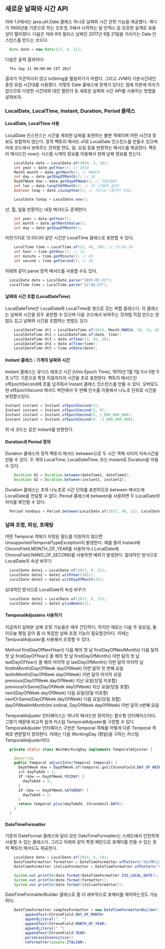 ## 새로운 날짜와 시간 API
  자바 1.0에서는 java.util.Date 클래스 하나로 날짜와 시간 관련 기능을 제공했다. 게다가 1900년을 기준으로 하는 오프셋, 0에서 시작하는 달 인덱스 등 모호한 설계로 유용성이 떨어졌다. 다음은 자바 9의 릴리스 날짜인 2017년 9월 21일을 가리키는 Date 인스턴스를 만드는 코드다.
```java
  Date date = new Date(117, 8, 21);
```
다음은 출력 결과이다:
```
  Thu Sep 21 00:00:00 CET 2017
```
결과가 직관적이지 않고 toString을 활용하기가 어렵다. 그리고 JVM의 기본시간대인 중앙 유럽 시간대를 사용했다. 이렇듯 Date 클래스에 문제가 있다는 점에 의문에 여지가 없으므로 다양한 시간대와 대안 캘린더 등 새로운 날짜와 시간 API를 사용하는 방법을 살펴보자.

### LocalDate, LocalTime, Instant, Duration, Period 클래스
#### LocalDate, LocalTime 사용
  LocalDate 인스턴스는 시간을 제외한 날짜를 표현하는 불변 객체이며 어떤 시간대 정보도 포함하지 않는다. 정적 팩토리 메서드 of로 LocalDate 인스턴스를 만들수 있으며 아래 코드에서 보여주는 것처럼 연도, 달, 요일 등을 반환하는 메서드를 제공한다. 팩토리 메서드인 now는 시스템 시계의 정보를 이용해서 현재 날짜 정보를 얻는다.
```java
    LocalDate date = LocalDate.of(2014, 3, 18);
    int year = date.getYear(); // 2014
    Month month = date.getMonth(); // MARCH
    int day = date.getDayOfMonth(); // 18
    DayOfWeek dow = date.getDayOfWeek(); // TUESDAY
    int len = date.lengthOfMonth(); // 31 (3월의 길이)
    boolean leap = date.isLeapYear(); // false (윤년이 아님)

    LocalDate today = LocalDate.now();
```
  년, 월, 일을 반환하는 내장 메서드도 존재한다.
```java
    int year = date.getYear();
    int month = date.getMonthValue();
    int day = date.getDayOfMonth();
```
  마찬가지로 12:00:00 같은 시간은 LocalTime 클래스로 표현할 수 있다.
```java
    LocalTime time = LocalTime.of(13, 45, 20); // 13:45:20
    int hour = time.getHour(); // 13
    int minute = time.getMinute(); // 45
    int second = time.getSecond(); // 20
```
  아래와 같이 parse 정적 메서드를 사용할 수도 있다.
```java
  LocalDate date = LocalDate.parse("2015-02-23");
  LocalTime time = LocalTime.parse("12:02:23");
```

#### 날짜와 시간 조합 (LocalDateTime)
  LocalDateTime은 LocalDate와 LocalTime을 쌍으로 갖는 복합 클래스다. 이 클래스는 날짜와 시간을 모두 표현할 수 있으며 다음 코드에서 보여주는 것처럼 직접 만드는 방법도 있고 날짜와 시간을 조합하는 방법도 있다.
```java
    LocalDateTime dt1 = LocalDateTime.of(2014, Month.MARCH, 18, 13, 45, 20); // 2014-03-18T13:45
    LocalDateTime dt2 = LocalDateTime.of(date, time);
    LocalDateTime dt3 = date.atTime(13, 45, 20);
    LocalDateTime dt4 = date.atTime(time);
    LocalDateTime dt5 = time.atDate(date);
```

#### Instant 클래스 : 기계의 날짜와 시간
  Instant 클래스는 유닉스 에포크 시간 (Unix Epoch Time), 1970년 1월 1일 0시 0분 0초 UTC 기준으로 특정 지점까지의 시간을 초로 표현한다. 팩토리 메서드인 ofEpochSecond에 초를 넘겨줘서 Instant 클래스 인스턴스를 만들 수 있다. 오버로드된 ofEpochSecond 메서드 버전에서 두 번쨰 인수를 이용해서 나노초 단위로 시간을 보정할수있다.
```java
Instant instant = Instant.ofEpochSecond(3);
Instant instant = Instant.ofEpochSecond(3, 0);
Instant instant = Instant.ofEpochSecond(2, 1_000_000_000);
Instant instant = Instant.ofEpochSecond(4. -1_000_000_000);
```
  위 네 코드는 같은 Instant를 반환한다.

#### Duration과 Period 정의
  Duration 클래스의 정적 팩토리 메서드 between으로 두 시간 객체 사이의 지속시간을 만들 수 있다. 두 개의 LocalTime, LocalDateTime, 또는 Instant로 Duration을 마들 수 있다.
```java
    Duration d1 = Duration.between(dateTime1, dateTime2);
    Duration d2 = Duration.between(instant1, instant2);
```
  Duration 클래스는 초와 나노초로 시간 단위를 표현하므로 between 메서드에 LocalDate을 전달할 수 없다. Period 클래스에 between을 사용하면 두 LocalDate의 차이를 확인할 수 있다.
```java
  Period tenDays = Period.between(LocalDate.of(2017, 99, 11), LocalDate.of(2017, 9, 21));
```

### 날짜 조정, 파싱, 포매팅
  어떤 Temporal 객체가 지정된 필드를 지원하지 않으면 UnsupportedTemporalTypeException이 발생한다. 예를 들어 Instant에 ChronoField.MONTH_OF_YEAR를 사용하거나 LocalDate에 ChronoField.NANO_OF_SECOND를 사용하면 예외가 발생한다.
  절대적인 방식으로 LocalDate의 속성 바꾸기
```java
  LocalDate date1 = LocalDate.of(2017, 9, 21);
  LocalDate date2 = date1.withYear(2011);
  LocalDate date3 = date2.withDayOfMonth(25);
```
  상대적인 방식으로 LocalDate의 속성 바꾸기
```java
  LocalDate date1 = LocalDate.of(2017, 9, 21);
  LocalDate date2 = date1.plusWeeks(1);
```

#### TemporalAdjusters 사용하기
  지금까지 살펴본 날짜 조정 기능들은 매우 간단하다, 하지만 때로는 다음 주 일요일, 돌아오늘 평일 같이 좀 더 복잡한 날짜 조정 기능이 필요할것이다. 이때는 TemporalAdjuster를 사용해서 조정할 수 있다.

Method
  firstDayOfNextYear()	  다음 해의 첫 날
  firstDayOfNextMonth()	  다음 달의 첫 날
  firstDayOfYear()        올 해의 첫 날
  firstDayOfMonth()	      이번 달의 첫 날
  lastDayOfYear()	        올 해의 마지막 날
  lastDayOfMonth()	      이번 달의 마지막 날
  firstInMonth(DayOfWeek dayOfWeek)	    이번 달의 첫 번째 요일
  lastInMonth(DayOfWeek dayOfWeek)	    이번 달의 마지막 요일
  previous(DayOfWeek dayOfWeek)	        지난 요일(당일 미포함)
  previousOrSame(DayOfWeek dayOfWeek)	  지난 요일(당일 포함)
  next(DayOfWeek dayOfWeek)	            다음 요일(당일 미포함)
  nextOrSame(DayOfWeek dayOfWeek)	      다음 요일(당일 포함)
  dayOfWeekInMonth(int ordinal, DayOfWeek dayOfWeek)	  이번 달의 n번째 요일

  TemporalAdjuster 인터페이스는 하나의 메서드만 정의하는 함수형 인터페이스이다. 그렇기 때문에 비교적 쉽게 커스텀 TemporalAdjuster를 구현할 수 있다. TemporalAdjuster 인터페이스 구현은 Temporal 객체를 어떻게 다른 Temporal 객체로 변환할지 정의한다.
  아래는 다음 WorkingDay (평일)을 구하는 커스텀 TemporalAdjuster이다:
```java
  private static class NextWorkingDay implements TemporalAdjuster {

    @Override
    public Temporal adjustInto(Temporal temporal) {
      DayOfWeek dow = DayOfWeek.of(temporal.get(ChronoField.DAY_OF_WEEK));
      int dayToAdd = 1;
      if (dow == DayOfWeek.FRIDAY) {
        dayToAdd = 3;
      }
      if (dow == DayOfWeek.SATURDAY) {
        dayToAdd = 2;
      }
      return temporal.plus(dayToAdd, ChronoUnit.DAYS);
    }
  }
```

#### DateTimeFormatter
  기존의 DateFormat 클래스와 달리 모든 DateTimeFormatter는 스레드에서 안전하게 사용할 수 있는 클래스다. 그리고 아래와 같이 특정 패턴으로 포매터를 만들 수 있는 정적 팩토리 메서드도 제공한다.
```java
    LocalDate date = LocalDate.of(2014, 3, 18);
    DateTimeFormatter formatter = DateTimeFormatter.ofPattern("dd/MM/yyyy");
    DateTimeFormatter italianFormatter = DateTimeFormatter.ofPattern("d. MMMM yyyy", Locale.ITALIAN);

    System.out.println(date.format(DateTimeFormatter.ISO_LOCAL_DATE));
    System.out.println(date.format(formatter));
    System.out.println(date.format(italianFormatter));
```
  DateTimeFormatterBuilder 클래스로 좀 더 세부적으로 포메터를 제어하는것도 가능하다.
```java
    DateTimeFormatter complexFormatter = new DateTimeFormatterBuilder()
        .appendText(ChronoField.DAY_OF_MONTH)
        .appendLiteral(". ")
        .appendText(ChronoField.MONTH_OF_YEAR)
        .appendLiteral(" ")
        .appendText(ChronoField.YEAR)
        .parseCaseInsensitive()
        .toFormatter(Locale.ITALIAN);
```

